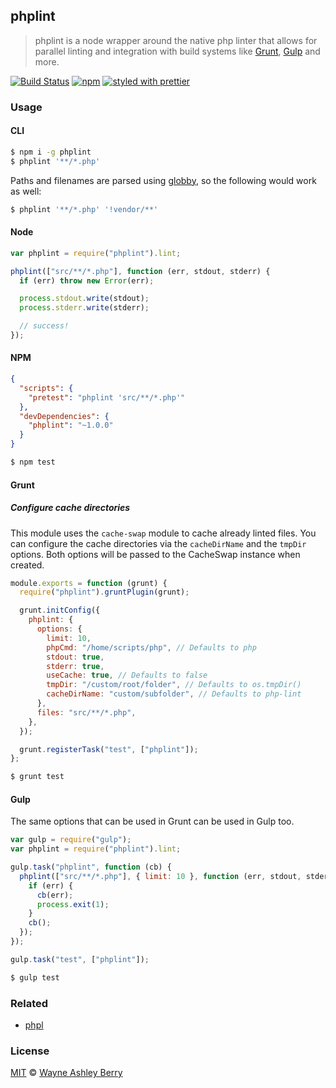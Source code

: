 ## phplint

> phplint is a node wrapper around the native php linter that allows for
> parallel linting and integration with build systems like
> [Grunt](http://gruntjs.com/), [Gulp](http://gulpjs.com/) and more.

[![Build Status](https://travis-ci.org/wayneashleyberry/phplint.svg?branch=main)](https://travis-ci.org/wayneashleyberry/phplint)
[![npm](http://img.shields.io/npm/v/phplint.svg?style=flat)](https://www.npmjs.com/package/phplint)
[![styled with prettier](https://img.shields.io/badge/styled_with-prettier-ff69b4.svg)](https://github.com/prettier/prettier)

### Usage

#### CLI

```sh
$ npm i -g phplint
$ phplint '**/*.php'
```

Paths and filenames are parsed using
[globby](https://github.com/sindresorhus/globby), so the following would work
as well:

```sh
$ phplint '**/*.php' '!vendor/**'
```

#### Node

```js
var phplint = require("phplint").lint;

phplint(["src/**/*.php"], function (err, stdout, stderr) {
  if (err) throw new Error(err);

  process.stdout.write(stdout);
  process.stderr.write(stderr);

  // success!
});
```

#### NPM

```json
{
  "scripts": {
    "pretest": "phplint 'src/**/*.php'"
  },
  "devDependencies": {
    "phplint": "~1.0.0"
  }
}
```

```sh
$ npm test
```

#### Grunt

##### Configure cache directories

This module uses the `cache-swap` module to cache already linted files.
You can configure the cache directories via the `cacheDirName` and the `tmpDir` options.
Both options will be passed to the CacheSwap instance when created.

```js
module.exports = function (grunt) {
  require("phplint").gruntPlugin(grunt);

  grunt.initConfig({
    phplint: {
      options: {
        limit: 10,
        phpCmd: "/home/scripts/php", // Defaults to php
        stdout: true,
        stderr: true,
        useCache: true, // Defaults to false
        tmpDir: "/custom/root/folder", // Defaults to os.tmpDir()
        cacheDirName: "custom/subfolder", // Defaults to php-lint
      },
      files: "src/**/*.php",
    },
  });

  grunt.registerTask("test", ["phplint"]);
};
```

```sh
$ grunt test
```

#### Gulp

The same options that can be used in Grunt can be used in Gulp too.

```js
var gulp = require("gulp");
var phplint = require("phplint").lint;

gulp.task("phplint", function (cb) {
  phplint(["src/**/*.php"], { limit: 10 }, function (err, stdout, stderr) {
    if (err) {
      cb(err);
      process.exit(1);
    }
    cb();
  });
});

gulp.task("test", ["phplint"]);
```

```sh
$ gulp test
```

### Related

- [phpl](https://github.com/wayneashleyberry/phpl)

### License

[MIT](http://opensource.org/licenses/MIT) © [Wayne Ashley Berry](https://wayne.cloud)
